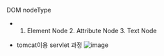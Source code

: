 DOM nodeType
- 1. Element Node 2. Attribute Node 3. Text Node

- tomcat이용 servlet 과정
![image](https://github.com/tnduf6864/TIL/assets/66365553/9b2aede3-764a-403e-aa09-407817192717)
